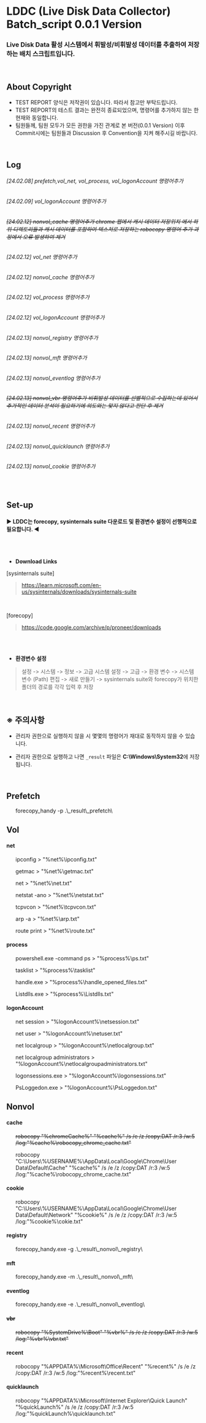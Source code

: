 # LDDC (Live Disk Data Collector) Batch_script 0.0.1 Version
### Live Disk Data 활성 시스템에서 휘발성/비휘발성 데이터를 추출하여 저장하는 배치 스크립트입니다.

<br>

## About Copyright
- TEST REPORT 양식은 저작권이 있습니다. 따라서 참고만 부탁드립니다.
- TEST REPORT의 테스트 결과는 완전히 종료되었으며, 명령어를 추가하지 않는 한 현재와 동일합니다.
- 팀원들께, 팀원 모두가 모든 권한을 가진 관계로 본 버전(0.0.1 Version) 이후 Commit시에는 팀원들과 Discussion 후 Convention을 지켜 해주시길 바랍니다.

<br>

## Log
###### [24.02.08] prefetch,vol_net, vol_process, vol_logonAccount 명령어추가
###### [24.02.09] vol_logonAccount 명령어추가
###### <s>[24.02.12] nonvol_cache 명령어추가 chrome 웹에서 캐시 데이터 저장위치 에서 하위 디렉토리들과 캐시 데이터를 포함하여 텍스쳐로 저장하는 robocopy 명령어 추가 과정에서 오류 발생하여 제거</s>
###### [24.02.12] vol_net 명령어추가
###### [24.02.12] nonvol_cache 명령어추가
###### [24.02.12] vol_process 명령어추가
###### [24.02.12] vol_logonAccount 명령어추가
###### [24.02.13] nonvol_registry 명령어추가
###### [24.02.13] nonvol_mft 명령어추가
###### [24.02.13] nonvol_eventlog 명령어추가
###### <s>[24.02.13] nonvol_vbr 명령어추가 비휘발성 데이터를 선별적으로 수집하는데 있어서 추가적인 데이터 분석이 필요하기에 의도와는 맞지 않다고 판단 후 제거</s>
###### [24.02.13] nonvol_recent 명령어추가
###### [24.02.13] nonvol_quicklaunch 명령어추가
###### [24.02.13] nonvol_cookie 명령어추가

<br>

## Set-up
#### ▶ LDDC는 forecopy, sysinternals suite 다운로드 및 환경변수 설정이 선행적으로 필요합니다. ◀

<br>
<br>

- **Download Links**

[sysinternals suite]
>https://learn.microsoft.com/en-us/sysinternals/downloads/sysinternals-suite

<br>

[forecopy]
>https://code.google.com/archive/p/proneer/downloads

<br>
<br>

- **환경변수 설정**
> 설정 -> 시스템 -> 정보 -> 고급 시스템 설정 -> 고급 -> 환경 변수 -> 시스템 변수 (Path) 편집 -> 새로 만들기 -> sysinternals suite와 forecopy가 위치한 폴더의 경로를 각각 입력 후 저장

<br>

## ※ 주의사항
- 관리자 권한으로 실행하지 않을 시 몇몇의 명령어가 재대로 동작하지 않을 수 있습니다.

- 관리자 권한으로 실행하고 나면 `_result` 파일은 **C:\Windows\System32**에 저장됩니다.

<br>

## Prefetch
<ul>forecopy_handy -p .\_result\_prefetch\</ul>

## Vol
#### net
<ul>ipconfig > "%net%\ipconfig.txt"</ul>
<ul>getmac > "%net%\getmac.txt"</ul>
<ul>net > "%net%\net.txt"</ul>
<ul>netstat -ano > "%net%\netstat.txt"</ul>
<ul>tcpvcon > "%net%\tcpvcon.txt"</ul>
<ul>arp -a > "%net%\arp.txt"</ul>
<ul>route print > "%net%\route.txt"</ul>

#### process
<ul>powershell.exe -command ps > "%process%\ps.txt"</ul>
<ul>tasklist > "%process%\tasklist"</ul>
<ul>handle.exe > "%process%\handle_opened_files.txt"</ul>
<ul>Listdlls.exe > "%process%\Listdlls.txt"</ul>

#### logonAccount
<ul>net session > "%logonAccount%\netsession.txt"</ul>
<ul>net user > "%logonAccount%\netuser.txt"</ul>
<ul>net localgroup > "%logonAccount%\netlocalgroup.txt"</ul>
<ul>net localgroup administrators  > "%logonAccount%\netlocalgroupadministrators.txt"</ul>
<ul>logonsessions.exe > "%logonAccount%\logonsessions.txt"</ul>
<ul>PsLoggedon.exe > "%logonAccount%\PsLoggedon.txt"</ul>

## Nonvol
#### cache
<s><ul>robocopy "%chromeCache%" "%cache%" /s /e /z /copy:DAT /r:3 /w:5 /log:"%cache%\robocopy_chrome_cache.txt"</ul></s>
<ul>robocopy "C:\Users\%USERNAME%\AppData\Local\Google\Chrome\User Data\Default\Cache" "%cache%" /s /e /z /copy:DAT /r:3 /w:5 /log:"%cache%\robocopy_chrome_cache.txt"</ul>

#### cookie
<ul>robocopy "C:\Users\%USERNAME%\AppData\Local\Google\Chrome\User Data\Default\Network" "%cookie%" /s /e /z /copy:DAT /r:3 /w:5 /log:"%cookie%\cokie.txt"</ul>

#### registry
<ul>forecopy_handy.exe -g .\_result\_nonvol\_registry\</ul>

#### mft
<ul>forecopy_handy.exe -m .\_result\_nonvol\_mft\</ul>

#### eventlog
<ul>forecopy_handy.exe -e .\_result\_nonvol\_eventlog\</ul>

#### <s>vbr</s>
<ul><s>robocopy "%SystemDrive%\Boot" "%vbr%" /s /e /z /copy:DAT /r:3 /w:5 /log:"%vbr%\vbr.txt"</s></ul>

#### recent
<ul>robocopy "%APPDATA%\Microsoft\Office\Recent" "%recent%" /s /e /z /copy:DAT /r:3 /w:5 /log:"%recent%\recent.txt"</ul>

#### quicklaunch
<ul>robocopy "%APPDATA%\Microsoft\Internet Explorer\Quick Launch" "%quickLaunch%" /s /e /z /copy:DAT /r:3 /w:5 /log:"%quickLaunch%\quicklaunch.txt"</ul>
